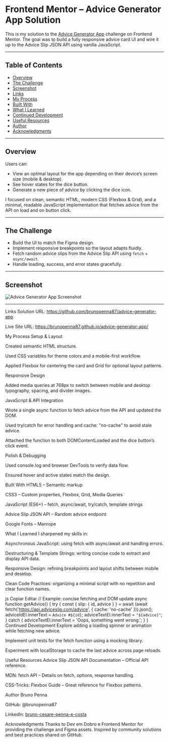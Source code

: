 # Frontend Mentor – Advice Generator App Solution

This is my solution to the [Advice Generator App](https://www.frontendmentor.io/challenges/advice-generator-app-QdUG-13db) challenge on Frontend Mentor. The goal was to build a fully responsive advice card UI and wire it up to the Advice Slip JSON API using vanilla JavaScript.

---

## Table of Contents

- [Overview](#overview)
- [The Challenge](#the-challenge)
- [Screenshot](#screenshot)
- [Links](#links)
- [My Process](#my-process)
- [Built With](#built-with)
- [What I Learned](#what-i-learned)
- [Continued Development](#continued-development)
- [Useful Resources](#useful-resources)
- [Author](#author)
- [Acknowledgments](#acknowledgments)

---

## Overview

Users can:

- View an optimal layout for the app depending on their device’s screen size (mobile & desktop).  
- See hover states for the dice button.  
- Generate a new piece of advice by clicking the dice icon.  

I focused on clean, semantic HTML, modern CSS (Flexbox & Grid), and a minimal, readable JavaScript implementation that fetches advice from the API on load and on button click.

---

## The Challenge

- Build the UI to match the Figma design.  
- Implement responsive breakpoints so the layout adapts fluidly.  
- Fetch random advice slips from the Advice Slip API using `fetch` + `async/await`.  
- Handle loading, success, and error states gracefully.  

---

## Screenshot

![Advice Generator App Screenshot](./advice-generator-screenshot.png.png)

---


Links
Solution URL: https://github.com/brunopenna87/advice-generator-app

Live Site URL: https://brunopenna87.github.io/advice-generator-app/

My Process
Setup & Layout

Created semantic HTML structure.

Used CSS variables for theme colors and a mobile-first workflow.

Applied Flexbox for centering the card and Grid for optional layout patterns.

Responsive Design

Added media queries at 768px to switch between mobile and desktop typography, spacing, and divider images.

JavaScript & API Integration

Wrote a single async function to fetch advice from the API and updated the DOM.

Used try/catch for error handling and cache: "no-cache" to avoid stale advice.

Attached the function to both DOMContentLoaded and the dice button’s click event.

Polish & Debugging

Used console.log and browser DevTools to verify data flow.

Ensured hover and active states match the design.

Built With
HTML5 – Semantic markup

CSS3 – Custom properties, Flexbox, Grid, Media Queries

JavaScript (ES6+) – fetch, async/await, try/catch, template strings

Advice Slip JSON API – Random advice endpoint

Google Fonts – Manrope

What I Learned
I sharpened my skills in:

Asynchronous JavaScript: using fetch with async/await and handling errors.

Destructuring & Template Strings: writing concise code to extract and display API data.

Responsive Design: refining breakpoints and layout shifts between mobile and desktop.

Clean Code Practices: organizing a minimal script with no repetition and clear function names.

js
Copiar
Editar
// Example: concise fetching and DOM update
async function getAdvice() {
  try {
    const { slip: { id, advice } } = await (await fetch('https://api.adviceslip.com/advice', { cache: 'no-cache' })).json();
    adviceIdEl.innerText = `Advice #${id}`;
    adviceTextEl.innerText = `"${advice}"`;
  } catch {
    adviceTextEl.innerText = 'Oops, something went wrong.';
  }
}
Continued Development
Explore adding a loading spinner or animation while fetching new advice.

Implement unit tests for the fetch function using a mocking library.

Experiment with localStorage to cache the last advice across page reloads.

Useful Resources
Advice Slip JSON API Documentation – Official API reference.

MDN: fetch API – Details on fetch, options, response handling.

CSS-Tricks: Flexbox Guide – Great reference for Flexbox patterns.

Author
Bruno Penna

GitHub: @brunopenna87

LinkedIn: [bruno-cesare-penna-e-costa](https://www.linkedin.com/in/bruno-cesare-penna-e-costa-77951a6a/)

Acknowledgments
Thanks to Dev em Dobro e Frontend Mentor for providing the challenge and Figma assets.
Inspired by community solutions and best practices shared on GitHub.

